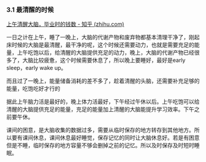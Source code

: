 
### 3.1 最清醒的时候
[上午清醒大脑，毕业时的钱数 - 知乎 (zhihu.com)](https://zhuanlan.zhihu.com/p/626488150)

一日之计在上午，睡了一晚上，大脑的代谢产物和废弃物都基本清理干净了，刚起床时候的大脑是最清醒，最干净的呢，这个时候还需要动力，也就是需要充足的能量，上午吃饱以后，给清醒的大脑提供充足的动力，晚上，大脑的代谢产物已经很多了，大脑比较疲惫，这个时候需要休息了，所以晚上要睡好，最好是early sleep，early wake up。

而且过了一晚上，能量储备消耗的差不多了，趁着清醒的头脑，还需要补充足够的能量，吃饱吃好才行的

据此上午脑力活是最好的，晚上体力活最好，下午经过午休以后。上午吃饱可以给清醒的大脑提供充足的能量，充足的能量加上清醒的大脑能提升学习效率。下午之前要午休。

课间的困意，是大脑收集的数据过多，需要从临时保存的地方转存到其他地方。所以要有课间休息，课间休息最好睡觉，保存记忆的同时让大脑休息好。若是有困意但是不睡，临时保存的地方容量不够会删掉之前的记忆。所以及时保存及时短时睡眠。
